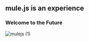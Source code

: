 ## mule.js is an experience

### Welcome to the Future

![mulejs (1)](https://user-images.githubusercontent.com/12070791/86301203-73425d00-bbc2-11ea-93f6-e2145c463c66.jpg)
